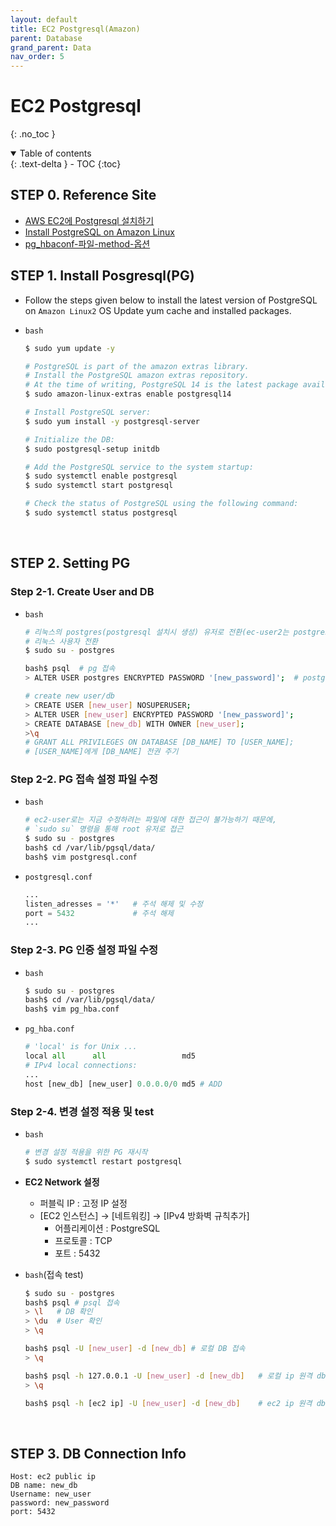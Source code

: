 ```yaml
---
layout: default
title: EC2 Postgresql(Amazon)
parent: Database
grand_parent: Data
nav_order: 5
---
```


# EC2 Postgresql
{: .no_toc }

<details open markdown="block">
  <summary>
    Table of contents
  </summary>
  {: .text-delta }
- TOC
{:toc}
</details>

<!------------------------------------ STEP ------------------------------------>

## STEP 0. Reference Site

* [AWS EC2에 Postgresql 설치하기](https://velog.io/@jwpark06/AWS-EC2%EC%97%90-Postgresql-%EC%84%A4%EC%B9%98%ED%95%98%EA%B8%B0)
* [Install PostgreSQL on Amazon Linux](https://www.linuxage.net/2023/03/install-postgresql-on-amazon-linux.html)
* [pg_hbaconf-파일-method-옵션](https://docs.3rdeyesys.com/database/ncloud-database-postgresql-install-connect-guide-centos.html#pg_hbaconf-%ED%8C%8C%EC%9D%BC-method-%EC%98%B5%EC%85%98)

<!------------------------------------ STEP ------------------------------------>

## STEP 1. Install Posgresql(PG)

* Follow the steps given below to install the latest version of PostgreSQL on `Amazon Linux2` OS
Update yum cache and installed packages.
* `bash`

	```bash
	$ sudo yum update -y

	# PostgreSQL is part of the amazon extras library. 
	# Install the PostgreSQL amazon extras repository. 
	# At the time of writing, PostgreSQL 14 is the latest package available in the extras library.
	$ sudo amazon-linux-extras enable postgresql14
	
	# Install PostgreSQL server:
	$ sudo yum install -y postgresql-server

	# Initialize the DB:
	$ sudo postgresql-setup initdb

	# Add the PostgreSQL service to the system startup:
	$ sudo systemctl enable postgresql
	$ sudo systemctl start postgresql

	# Check the status of PostgreSQL using the following command:
	$ sudo systemctl status postgresql
	```

<br>

<!------------------------------------ STEP ------------------------------------>

## STEP 2. Setting PG

### Step 2-1. Create User and DB

* `bash`

	```bash
	# 리눅스의 postgres(postgresql 설치시 생성) 유저로 전환(ec-user2는 postgres 권한 없음)
	# 리눅스 사용자 전환
	$ sudo su - postgres

	bash$ psql	# pg 접속 
	> ALTER USER postgres ENCRYPTED PASSWORD '[new_password]';	# postgres 비밀번호 설정

	# create new user/db
	> CREATE USER [new_user] NOSUPERUSER;
	> ALTER USER [new_user] ENCRYPTED PASSWORD '[new_password]';
	> CREATE DATABASE [new_db] WITH OWNER [new_user];
	>\q
	# GRANT ALL PRIVILEGES ON DATABASE [DB_NAME] TO [USER_NAME];
	# [USER_NAME]에게 [DB_NAME] 전권 주기
	```

### Step 2-2. PG 접속 설정 파일 수정

* `bash`

	```bash
	# ec2-user로는 지금 수정하려는 파일에 대한 접근이 불가능하기 때문에, 
	# `sudo su` 명령을 통해 root 유저로 접근
	$ sudo su - postgres
	bash$ cd /var/lib/pgsql/data/
	bash$ vim postgresql.conf
	```

* `postgresql.conf`

	```python
	...
	listen_adresses = '*'	# 주석 해제 및 수정
	port = 5432 			# 주석 해제
	...
	```

### Step 2-3.  PG 인증 설정 파일 수정

* `bash`

	```bash
	$ sudo su - postgres
	bash$ cd /var/lib/pgsql/data/
	bash$ vim pg_hba.conf
	```


* `pg_hba.conf`

	```python
	# 'local' is for Unix ...
	local all	   all                 md5
	# IPv4 local connections:
	...
	host [new_db] [new_user] 0.0.0.0/0 md5 # ADD
	```

### Step 2-4. 변경 설정 적용 및 test

* `bash`
	```bash
	# 변경 설정 적용을 위한 PG 재시작
	$ sudo systemctl restart postgresql
	```

* **EC2 Network 설정**
	* 퍼블릭 IP  : 고정 IP 설정
	* [EC2 인스턴스] → [네트워킹] → [IPv4 방화벽 규칙추가] 
		* 어플리케이션 : PostgreSQL
		*  프로토콜 : TCP 
		* 포트 : 5432 

* `bash`(접속 test)
	```bash
	$ sudo su - postgres
	bash$ psql # psql 접속
	> \l   # DB 확인
	> \du  # User 확인
	> \q
	
	bash$ psql -U [new_user] -d [new_db] # 로컬 DB 접속
	> \q
	
	bash$ psql -h 127.0.0.1 -U [new_user] -d [new_db]	# 로컬 ip 원격 db 접속
	> \q
	
	bash$ psql -h [ec2 ip] -U [new_user] -d [new_db]	# ec2 ip 원격 db 접속
	```

<br>

<!------------------------------------ STEP ------------------------------------>


## STEP 3. DB Connection Info

```
Host: ec2 public ip
DB name: new_db  
Username: new_user  
password: new_password
port: 5432
```
